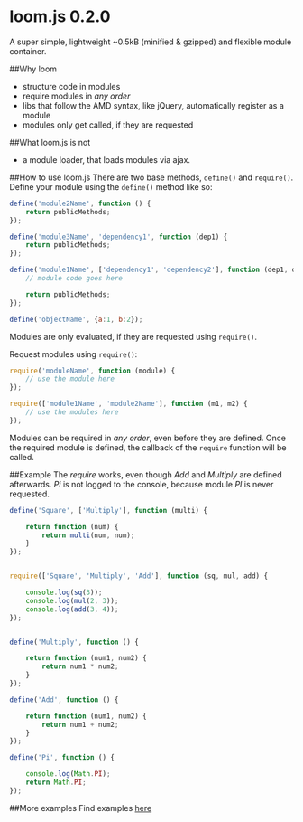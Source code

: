 loom.js 0.2.0
=======
A super simple, lightweight ~0.5kB (minified & gzipped) and flexible module container.

##Why loom
* structure code in modules
* require modules in *any order*
* libs that follow the AMD syntax, like jQuery, automatically register as a module
* modules only get called, if they are requested

##What loom.js is not
* a module loader, that loads modules via ajax.

##How to use loom.js
There are two base methods, `define()` and `require()`.
Define your module using the `define()` method like so:

```js
define('module2Name', function () {
    return publicMethods;
});

define('module3Name', 'dependency1', function (dep1) {
    return publicMethods;
});

define('module1Name', ['dependency1', 'dependency2'], function (dep1, dep2) {
    // module code goes here

    return publicMethods;
});

define('objectName', {a:1, b:2});
```

Modules are only evaluated, if they are requested using `require()`.

Request modules using `require()`:

```js
require('moduleName', function (module) {
    // use the module here
});

require(['module1Name', 'module2Name'], function (m1, m2) {
    // use the modules here
});
```

Modules can be required in *any order*, even before they are defined. Once the required module is
 defined, the callback of the `require` function will be called.

##Example
The *require* works, even though *Add* and *Multiply* are defined afterwards.
*Pi* is not logged to the console, because module *PI* is never requested.

```js
define('Square', ['Multiply'], function (multi) {

    return function (num) {
        return multi(num, num);
    }
});


require(['Square', 'Multiply', 'Add'], function (sq, mul, add) {

    console.log(sq(3));
    console.log(mul(2, 3));
    console.log(add(3, 4));
});


define('Multiply', function () {

    return function (num1, num2) {
        return num1 * num2;
    }
});

define('Add', function () {

    return function (num1, num2) {
        return num1 + num2;
    }
});

define('Pi', function () {

    console.log(Math.PI);
    return Math.PI;
});
```

##More examples
Find examples [here](www.glumb.de/loomjs)

